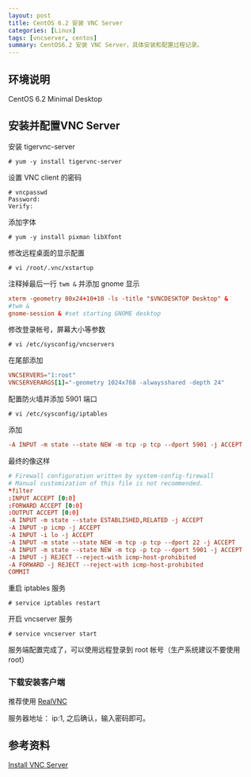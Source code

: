 ```yaml
---
layout: post
title: CentOS 6.2 安装 VNC Server
categories: [Linux]
tags: [vncserver, centos]
summary: CentOS6.2 安装 VNC Server，具体安装和配置过程记录。
---
```

## 环境说明
CentOS 6.2 Minimal Desktop

## 安装并配置VNC Server
安装 tigervnc-server

```terminal
# yum -y install tigervnc-server
```

设置 VNC client 的密码

```terminal
# vncpasswd
Password:
Verify:
```

添加字体

```terminal
# yum -y install pixman libXfont
```

修改远程桌面的显示配置

```terminal
# vi /root/.vnc/xstartup
```

注释掉最后一行 `twm &` 并添加 gnome 显示

```conf
xterm -geometry 80x24+10+10 -ls -title "$VNCDESKTOP Desktop" &
#twm &
gnome-session & #set starting GNOME desktop
```

修改登录帐号，屏幕大小等参数

```terminal
# vi /etc/sysconfig/vncservers
```
在尾部添加

```conf
VNCSERVERS="1:root"
VNCSERVERARGS[1]="-geometry 1024x768 -alwaysshared -depth 24"
```

配置防火墙并添加 5901 端口

```terminal
# vi /etc/sysconfig/iptables
```

添加

```conf
-A INPUT -m state --state NEW -m tcp -p tcp --dport 5901 -j ACCEPT
```

最终的像这样

```conf
# Firewall configuration written by system-config-firewall
# Manual customization of this file is not recommended.
*filter
:INPUT ACCEPT [0:0]
:FORWARD ACCEPT [0:0]
:OUTPUT ACCEPT [0:0]
-A INPUT -m state --state ESTABLISHED,RELATED -j ACCEPT
-A INPUT -p icmp -j ACCEPT
-A INPUT -i lo -j ACCEPT
-A INPUT -m state --state NEW -m tcp -p tcp --dport 22 -j ACCEPT
-A INPUT -m state --state NEW -m tcp -p tcp --dport 5901 -j ACCEPT
-A INPUT -j REJECT --reject-with icmp-host-prohibited
-A FORWARD -j REJECT --reject-with icmp-host-prohibited
COMMIT
```

重启 iptables 服务

```terminal
# service iptables restart
```

开启 vncserver 服务

```terminal
# service vncserver start
```

服务端配置完成了，可以使用远程登录到 root 帐号（生产系统建议不要使用 root）

### 下载安装客户端
推荐使用 [RealVNC][2]

服务器地址： ip:1, 之后确认，输入密码即可。

## 参考资料
[Install VNC Server][1]  

[1]: http://www.server-world.info/en/note?os=CentOS_6&p=x&f=2
[2]: http://www.realvnc.com/products/vnc/
